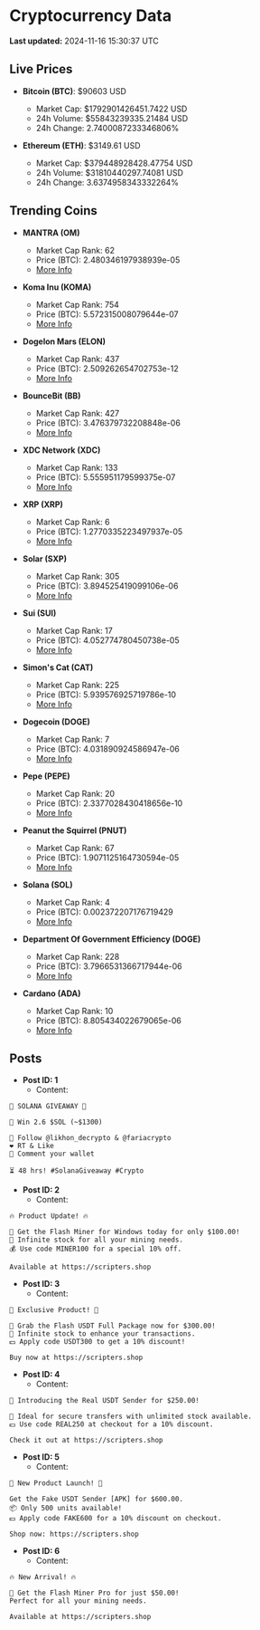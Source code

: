 # Cryptocurrency Data

**Last updated:** 2024-11-16 15:30:37 UTC

## Live Prices
- **Bitcoin (BTC)**: $90603 USD
  - Market Cap: $1792901426451.7422 USD
  - 24h Volume: $55843239335.21484 USD
  - 24h Change: 2.7400087233346806%

- **Ethereum (ETH)**: $3149.61 USD
  - Market Cap: $379448928428.47754 USD
  - 24h Volume: $31810440297.74081 USD
  - 24h Change: 3.6374958343332264%

## Trending Coins
- **MANTRA (OM)**
  - Market Cap Rank: 62
  - Price (BTC): 2.480346197938939e-05
  - [More Info](https://www.coingecko.com/en/coins/mantra)

- **Koma Inu (KOMA)**
  - Market Cap Rank: 754
  - Price (BTC): 5.572315008079644e-07
  - [More Info](https://www.coingecko.com/en/coins/koma-inu)

- **Dogelon Mars (ELON)**
  - Market Cap Rank: 437
  - Price (BTC): 2.509262654702753e-12
  - [More Info](https://www.coingecko.com/en/coins/dogelon-mars)

- **BounceBit (BB)**
  - Market Cap Rank: 427
  - Price (BTC): 3.476379732208848e-06
  - [More Info](https://www.coingecko.com/en/coins/bouncebit)

- **XDC Network (XDC)**
  - Market Cap Rank: 133
  - Price (BTC): 5.555951179599375e-07
  - [More Info](https://www.coingecko.com/en/coins/xdc-network)

- **XRP (XRP)**
  - Market Cap Rank: 6
  - Price (BTC): 1.2770335223497937e-05
  - [More Info](https://www.coingecko.com/en/coins/xrp)

- **Solar (SXP)**
  - Market Cap Rank: 305
  - Price (BTC): 3.894525419099106e-06
  - [More Info](https://www.coingecko.com/en/coins/solar-2)

- **Sui (SUI)**
  - Market Cap Rank: 17
  - Price (BTC): 4.052774780450738e-05
  - [More Info](https://www.coingecko.com/en/coins/sui)

- **Simon's Cat (CAT)**
  - Market Cap Rank: 225
  - Price (BTC): 5.939576925719786e-10
  - [More Info](https://www.coingecko.com/en/coins/simons-cat)

- **Dogecoin (DOGE)**
  - Market Cap Rank: 7
  - Price (BTC): 4.031890924586947e-06
  - [More Info](https://www.coingecko.com/en/coins/dogecoin)

- **Pepe (PEPE)**
  - Market Cap Rank: 20
  - Price (BTC): 2.3377028430418656e-10
  - [More Info](https://www.coingecko.com/en/coins/pepe)

- **Peanut the Squirrel (PNUT)**
  - Market Cap Rank: 67
  - Price (BTC): 1.9071125164730594e-05
  - [More Info](https://www.coingecko.com/en/coins/peanut-the-squirrel)

- **Solana (SOL)**
  - Market Cap Rank: 4
  - Price (BTC): 0.002372207176719429
  - [More Info](https://www.coingecko.com/en/coins/solana)

- **Department Of Government Efficiency (DOGE)**
  - Market Cap Rank: 228
  - Price (BTC): 3.7966531366717944e-06
  - [More Info](https://www.coingecko.com/en/coins/department-of-government-efficiency)

- **Cardano (ADA)**
  - Market Cap Rank: 10
  - Price (BTC): 8.805434022679065e-06
  - [More Info](https://www.coingecko.com/en/coins/cardano)

## Posts
- **Post ID: 1**
  - Content:
```
🚀 SOLANA GIVEAWAY 🚀

🎁 Win 2.6 $SOL (~$1300)

🤝 Follow @likhon_decrypto & @fariacrypto
❤️ RT & Like
💬 Comment your wallet

⏳ 48 hrs! #SolanaGiveaway #Crypto
```

- **Post ID: 2**
  - Content:
```
🔥 Product Update! 🔥

🚀 Get the Flash Miner for Windows today for only $100.00!
🔋 Infinite stock for all your mining needs.
💰 Use code MINER100 for a special 10% off.

Available at https://scripters.shop
```

- **Post ID: 3**
  - Content:
```
🎁 Exclusive Product! 🎁

💸 Grab the Flash USDT Full Package now for $300.00!
🎉 Infinite stock to enhance your transactions.
💵 Apply code USDT300 to get a 10% discount!

Buy now at https://scripters.shop
```

- **Post ID: 4**
  - Content:
```
💎 Introducing the Real USDT Sender for $250.00!

💼 Ideal for secure transfers with unlimited stock available.
💵 Use code REAL250 at checkout for a 10% discount.

Check it out at https://scripters.shop
```

- **Post ID: 5**
  - Content:
```
🚀 New Product Launch! 🚀

Get the Fake USDT Sender [APK] for $600.00.
📦 Only 500 units available!
💵 Apply code FAKE600 for a 10% discount on checkout.

Shop now: https://scripters.shop
```

- **Post ID: 6**
  - Content:
```
🔥 New Arrival! 🔥

💸 Get the Flash Miner Pro for just $50.00!
Perfect for all your mining needs.

Available at https://scripters.shop
```

